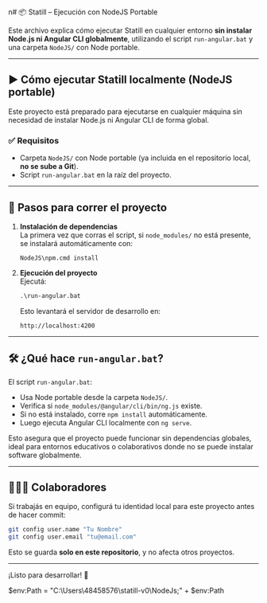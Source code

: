 n# 📦 Statill – Ejecución con NodeJS Portable

Este archivo explica cómo ejecutar Statill en cualquier entorno **sin instalar Node.js ni Angular CLI globalmente**, utilizando el script `run-angular.bat` y una carpeta `NodeJS/` con Node portable.

---

## ▶️ Cómo ejecutar Statill localmente (NodeJS portable)

Este proyecto está preparado para ejecutarse en cualquier máquina sin necesidad de instalar Node.js ni Angular CLI de forma global.

### ✅ Requisitos

- Carpeta `NodeJS/` con Node portable (ya incluida en el repositorio local, **no se sube a Git**).
- Script `run-angular.bat` en la raíz del proyecto.

---

## 🚀 Pasos para correr el proyecto

1. **Instalación de dependencias**  
   La primera vez que corras el script, si `node_modules/` no está presente, se instalará automáticamente con:
   ```
   NodeJS\npm.cmd install
   ```

2. **Ejecución del proyecto**  
   Ejecutá:
   ```bat
   .\run-angular.bat
   ```
   Esto levantará el servidor de desarrollo en:
   ```
   http://localhost:4200
   ```

---

## 🛠 ¿Qué hace `run-angular.bat`?

El script `run-angular.bat`:

- Usa Node portable desde la carpeta `NodeJS/`.
- Verifica si `node_modules/@angular/cli/bin/ng.js` existe.
- Si no está instalado, corre `npm install` automáticamente.
- Luego ejecuta Angular CLI localmente con `ng serve`.

Esto asegura que el proyecto puede funcionar sin dependencias globales, ideal para entornos educativos o colaborativos donde no se puede instalar software globalmente.

---

## 🧑‍🤝‍🧑 Colaboradores

Si trabajás en equipo, configurá tu identidad local para este proyecto antes de hacer commit:

```bash
git config user.name "Tu Nombre"
git config user.email "tu@email.com"
```

Esto se guarda **solo en este repositorio**, y no afecta otros proyectos.

---

¡Listo para desarrollar! 🚀

$env:Path = "C:\Users\48458576\statill-v0\NodeJs;" + $env:Path

